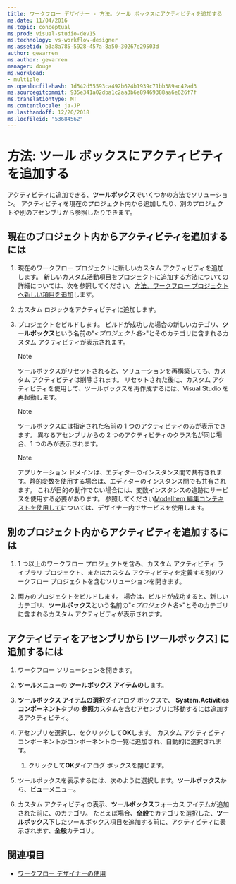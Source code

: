 ```yaml
---
title: ワークフロー デザイナー - 方法。ツール ボックスにアクティビティを追加する
ms.date: 11/04/2016
ms.topic: conceptual
ms.prod: visual-studio-dev15
ms.technology: vs-workflow-designer
ms.assetid: b3a8a785-5928-457a-8a50-30267e29503d
author: gewarren
ms.author: gewarren
manager: douge
ms.workload:
- multiple
ms.openlocfilehash: 1d542d55593ca492b624b1939c71bb389ac42ad3
ms.sourcegitcommit: 935e341a02dba1c2aa3b6e89469388aa6e626f7f
ms.translationtype: MT
ms.contentlocale: ja-JP
ms.lasthandoff: 12/20/2018
ms.locfileid: "53684562"
---
```

# <a name="how-to-add-activities-to-the-toolbox"></a>方法: ツール ボックスにアクティビティを追加する

アクティビティに追加できる、**ツールボックス**でいくつかの方法でソリューション。 アクティビティを現在のプロジェクト内から追加したり、別のプロジェクトや別のアセンブリから参照したりできます。

## <a name="to-add-an-activity-from-within-your-current-project"></a>現在のプロジェクト内からアクティビティを追加するには

1.  現在のワークフロー プロジェクトに新しいカスタム アクティビティを追加します。 新しいカスタム活動項目をプロジェクトに追加する方法についての詳細については、次を参照してください。[方法。ワークフロー プロジェクトへ新しい項目を追加](../workflow-designer/how-to-add-a-new-item-to-a-workflow-project.md)します。

2.  カスタム ロジックをアクティビティに追加します。

3.  プロジェクトをビルドします。 ビルドが成功した場合の新しいカテゴリ、**ツールボックス**という名前の"\<*プロジェクト名*>"とそのカテゴリに含まれるカスタム アクティビティが表示されます。

    > [!NOTE]
    > ツールボックスがリセットされると、ソリューションを再構築しても、カスタム アクティビティは削除されます。 リセットされた後に、カスタム アクティビティを使用して、ツールボックスを再作成するには、Visual Studio を再起動します。

    > [!NOTE]
    > ツールボックスには指定された名前の 1 つのアクティビティのみが表示できます。 異なるアセンブリからの 2 つのアクティビティのクラス名が同じ場合、1 つのみが表示されます。

    > [!NOTE]
    > アプリケーション ドメインは、エディターのインスタンス間で共有されます。静的変数を使用する場合は、エディターのインスタンス間でも共有されます。 これが目的の動作でない場合には、変数インスタンスの追跡にサービスを使用する必要があります。 参照してください[ModelItem 編集コンテキストを使用して](/dotnet/framework/windows-workflow-foundation/using-the-modelitem-editing-context)については、デザイナー内でサービスを使用します。

## <a name="to-add-an-activity-from-within-a-different-project"></a>別のプロジェクト内からアクティビティを追加するには

1.  1 つ以上のワークフロー プロジェクトを含み、カスタム アクティビティ ライブラリ プロジェクト、またはカスタム アクティビティを定義する別のワークフロー プロジェクトを含むソリューションを開きます。

2.  両方のプロジェクトをビルドします。 場合は、ビルドが成功すると、新しいカテゴリ、**ツールボックス**という名前の"\<*プロジェクト名*>"とそのカテゴリに含まれるカスタム アクティビティが表示されます。

## <a name="to-add-an-activity-to-the-toolbox-from-an-assembly"></a>アクティビティをアセンブリから [ツールボックス] に追加するには

1.  ワークフロー ソリューションを開きます。

2.  **ツール**メニューの  **ツールボックス アイテムの**します。

3.  **ツールボックス アイテムの選択**ダイアログ ボックスで、 **System.Activities コンポーネント**タブの **参照**カスタムを含むアセンブリに移動するには追加するアクティビティ。

4.  アセンブリを選択し、をクリックして**OK**します。 カスタム アクティビティ コンポーネントがコンポーネントの一覧に追加され、自動的に選択されます。

    1.  クリックして**OK**ダイアログ ボックスを閉じます。

5.  ツールボックスを表示するには、次のように選択します。**ツールボックス**から、**ビュー**メニュー。

6.  カスタム アクティビティの表示、**ツールボックス**フォーカス アイテムが追加された前に、のカテゴリ。 たとえば場合、**全般**でカテゴリを選択した、**ツールボックス**下したツールボックス項目を追加する前に、アクティビティに表示されます、**全般**カテゴリ。

## <a name="see-also"></a>関連項目

- [ワークフロー デザイナーの使用](developing-applications-with-the-workflow-designer.md)